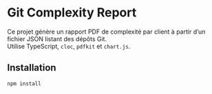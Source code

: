 # Git Complexity Report

Ce projet génère un rapport PDF de complexité par client à partir d’un fichier JSON listant des dépôts Git.  
Utilise TypeScript, `cloc`, `pdfkit` et `chart.js`.

## Installation

```bash
npm install
